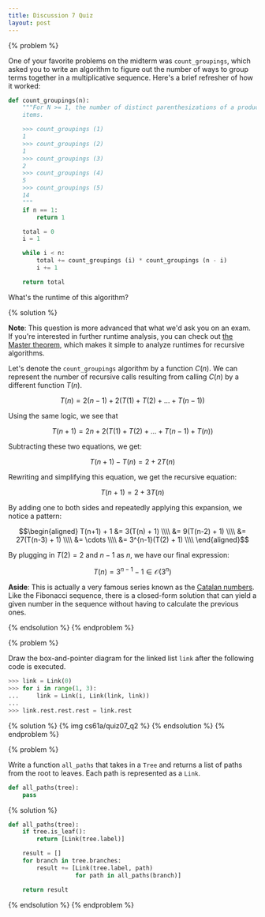 ```yaml
---
title: Discussion 7 Quiz
layout: post
---
```


{% problem %}

One of your favorite problems on the midterm was `count_groupings`, which asked you to write an algorithm to figure out the number of ways to group terms together in a multiplicative sequence. Here's a brief refresher of how it worked:

```python
def count_groupings(n):
    """For N >= 1, the number of distinct parenthesizations of a product of N
    items.

    >>> count_groupings (1)
    1
    >>> count_groupings (2)
    1
    >>> count_groupings (3)
    2
    >>> count_groupings (4)
    5
    >>> count_groupings (5)
    14
    """
    if n == 1:
        return 1

    total = 0
    i = 1

    while i < n:
        total += count_groupings (i) * count_groupings (n - i)
        i += 1

    return total
```

What's the runtime of this algorithm?

{% solution %}

**Note**: This question is more advanced that what we'd ask you on an exam. If you're interested in further runtime analysis, you can check out [the Master theorem](https://en.wikipedia.org/wiki/Master_theorem), which makes it simple to analyze runtimes for recursive algorithms.

Let's denote the `count_groupings` algorithm by a function $C(n)$. We can represent the number of recursive calls resulting from calling $C(n)$ by a different function $T(n)$.

$$T(n) = 2(n-1) + 2(T(1) + T(2) + \ldots + T(n-1))$$

Using the same logic, we see that

$$T(n+1) = 2n + 2(T(1) + T(2) + \ldots + T(n-1) + T(n))$$

Subtracting these two equations, we get:

$$T(n+1) - T(n) = 2 + 2T(n)$$

Rewriting and simplifying this equation, we get the recursive equation:

$$T(n+1) = 2 + 3T(n)$$

By adding one to both sides and repeatedly applying this expansion, we notice a pattern:

$$\begin{aligned}
T(n+1) + 1 &= 3(T(n) + 1) \\\\
           &= 9(T(n-2) + 1) \\\\
           &= 27(T(n-3) + 1) \\\\
           &= \cdots \\\\
           &= 3^{n-1}(T(2) + 1) \\\\
\end{aligned}$$

By plugging in $T(2) = 2$ and $n-1$ as $n$, we have our final expression:

$$T(n) = 3^{n-1} - 1 \in \mathcal{O}(3^n)$$

**Aside**: This is actually a very famous series known as the [Catalan numbers](https://en.wikipedia.org/wiki/Catalan_number). Like the Fibonacci sequence, there is a closed-form solution that can yield a given number in the sequence without having to calculate the previous ones.

{% endsolution %}
{% endproblem %}



{% problem %}

Draw the box-and-pointer diagram for the linked list `link` after the following code is executed.

```python
>>> link = Link(0)
>>> for i in range(1, 3):
...     link = Link(i, Link(link, link))
...
>>> link.rest.rest.rest = link.rest
```

{% solution %}
{% img cs61a/quiz07_q2 %}
{% endsolution %}
{% endproblem %}



{% problem %}

Write a function `all_paths` that takes in a `Tree` and returns a list of paths from the root to leaves. Each path is represented as a `Link`.

```python
def all_paths(tree):
    pass    
```

{% solution %}

```python
def all_paths(tree):
    if tree.is_leaf():
        return [Link(tree.label)]

    result = []
    for branch in tree.branches:
        result += [Link(tree.label, path)
                   for path in all_paths(branch)]

    return result
```

{% endsolution %}
{% endproblem %}

